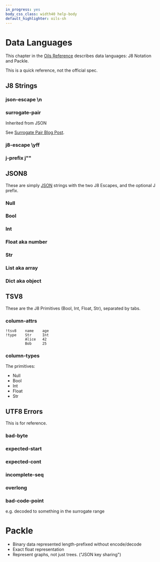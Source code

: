 ```yaml
---
in_progress: yes
body_css_class: width40 help-body
default_highlighter: oils-sh
---
```


Data Languages
==============

This chapter in the [Oils Reference](index.html) describes data languages: J8
Notation and Packle.

This is a quick reference, not the official spec.

<div id="toc">
</div>


## J8 Strings

<h3 id="json-escape">json-escape \n</h3>

### surrogate-pair

Inherited from JSON

See [Surrogate Pair Blog
Post](https://www.oilshell.org/blog/2023/06/surrogate-pair.html).

<h3 id="j8-escape">j8-escape \yff</h3>

### j-prefix j""


## JSON8

These are simply [JSON][] strings with the two J8 Escapes, and the
optional J prefix.

### Null   

### Bool   

### Int   

### Float aka number

### Str   

### List aka array

### Dict aka object

## TSV8

These are the J8 Primitives (Bool, Int, Float, Str), separated by tabs.


### column-attrs   

```
!tsv8    name    age
!type    Str     Int
         Alice   42
         Bob     25
```

### column-types

The primitives:

- Null
- Bool
- Int
- Float
- Str



## UTF8 Errors

This is for reference.

### bad-byte   

### expected-start   

### expected-cont

### incomplete-seq   

### overlong

### bad-code-point

e.g. decoded to something in the surrogate range

[JSON]: https://json.org

# Packle

- Binary data represented length-prefixed without encode/decode
- Exact float representation
- Represent graphs, not just trees.  ("JSON key sharing")


